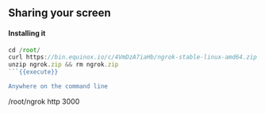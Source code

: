 ## Sharing your screen 

#### Installing it

```js
cd /root/
curl https://bin.equinox.io/c/4VmDzA7iaHb/ngrok-stable-linux-amd64.zip > /root/ngrok.zip
unzip ngrok.zip && rm ngrok.zip
```{{execute}}

Anywhere on the command line

```
/root/ngrok http 3000
```
